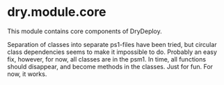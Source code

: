 # dry.module.core

This module contains core components of DryDeploy. 

Separation of classes into separate ps1-files have been tried, but circular class dependencies seems to make it impossible to do. Probably an easy fix, however, for now, all classes are in the psm1. In time, all functions should disappear, and become methods in the classes. Just for fun. For now, it works. 